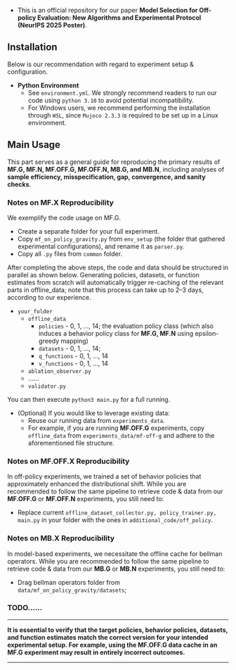 * This is an official repository for our paper **Model Selection for Off-policy Evaluation: New Algorithms and Experimental Protocol (NeurIPS 2025 Poster)**. 

## Installation
Below is our recommendation with regard to experiment setup & configuration.
+ **Python Environment**
    + See `environment.yml`. We strongly recommend readers to run our code using `python 3.10` to avoid potential incompatibility.
    + For Windows users, we recommend performing the installation through `WSL`, since `Mujoco 2.3.3` is required to be set up in a Linux environment.

## Main Usage
This part serves as a general guide for reproducing the primary results of **MF.G, MF.N, MF.OFF.G, MF.OFF.N, MB.G, and MB.N**, including analyses of **sample efficiency, misspecification, gap, convergence, and sanity checks**.
### Notes on MF.X Reproducibility
We exemplify the code usage on MF.G.
+ Create a separate folder for your full experiment.
+ Copy `mf_on_policy_gravity.py` from `env_setup` (the folder that gathered experimental configurations), and rename it as `parser.py`.
+ Copy all `.py` files from `common` folder.

After completing the above steps, the code and data should be structured in parallel as shown below. Generating policies, datasets, or function estimates from scratch will automatically trigger re-caching of the relevant parts in offline_data; note that this process can take up to 2–3 days, according to our experience.
+ `your_folder`
    + `offline_data`
        + `policies` - 0, 1, ..., 14; the evaluation policy class (which also induces a behavior policy class for **MF.G, MF.N** using epsilon-greedy mapping)
        + `datasets` - 0, 1, ..., 14; 
        + `q_functions` - 0, 1, ..., 14
        + `v_functions` - 0, 1, ..., 14
    + `ablation_observer.py`
    + ......
    + `validator.py`

You can then execute `python3 main.py` for a full running.

+ (Optional) If you would like to leverage existing data:
    + Reuse our running data from `experiments_data`.
    + For example, if you are running **MF.OFF.G** experiments, copy `offline_data` from `experiments_data/mf-off-g` and adhere to the aforementioned file structure. 

### Notes on MF.OFF.X Reproducibility
In off-policy experiments, we trained a set of behavior policies that approximately enhanced the distributional shift. While you are recommended to follow the same pipeline to retrieve code & data from our **MF.OFF.G** or **MF.OFF.N** experiments, you still need to:
+ Replace current `offline_dataset_collector.py, policy_trainer.py, main.py` in your folder with the ones in `additional_code/off_policy`.

### Notes on MB.X Reproducibility
In model-based experiments, we necessitate the offline cache for bellman operators. While you are recommended to follow the same pipeline to retrieve code & data from our **MB.G** or **MB.N** experiments, you still need to:
+ Drag bellman operators folder from `data/mf_on_policy_gravity/datasets`;

### TODO......

****
**It is essential to verify that the target policies, behavior policies, datasets, and function estimates match the correct version for your intended experimental setup. For example, using the MF.OFF.G data cache in an MF.G experiment may result in entirely incorrect outcomes.**
****
